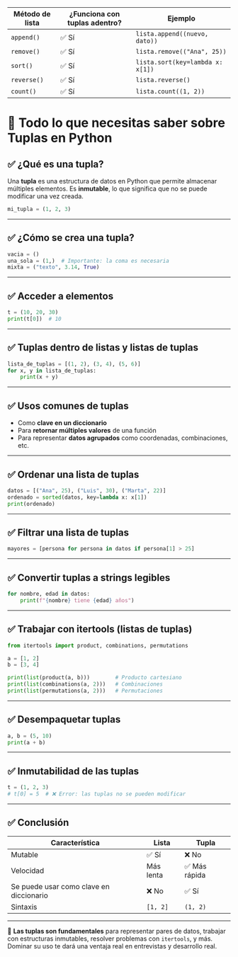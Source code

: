 | Método de lista | ¿Funciona con tuplas adentro? | Ejemplo                          |
| --------------- | ----------------------------- | -------------------------------- |
| `append()`      | ✅ Sí                          | `lista.append((nuevo, dato))`    |
| `remove()`      | ✅ Sí                          | `lista.remove(("Ana", 25))`      |
| `sort()`        | ✅ Sí                          | `lista.sort(key=lambda x: x[1])` |
| `reverse()`     | ✅ Sí                          | `lista.reverse()`                |
| `count()`       | ✅ Sí                          | `lista.count((1, 2))`            |
# 🧠 Todo lo que necesitas saber sobre Tuplas en Python

## ✅ ¿Qué es una tupla?
Una **tupla** es una estructura de datos en Python que permite almacenar múltiples elementos. Es **inmutable**, lo que significa que no se puede modificar una vez creada.

```python
mi_tupla = (1, 2, 3)
```

---

## ✅ ¿Cómo se crea una tupla?
```python
vacia = ()
una_sola = (1,)  # Importante: la coma es necesaria
mixta = ("texto", 3.14, True)
```

---

## ✅ Acceder a elementos
```python
t = (10, 20, 30)
print(t[0])  # 10
```

---

## ✅ Tuplas dentro de listas y listas de tuplas
```python
lista_de_tuplas = [(1, 2), (3, 4), (5, 6)]
for x, y in lista_de_tuplas:
    print(x + y)
```

---

## ✅ Usos comunes de tuplas

- Como **clave en un diccionario**
- Para **retornar múltiples valores** de una función
- Para representar **datos agrupados** como coordenadas, combinaciones, etc.

---

## ✅ Ordenar una lista de tuplas
```python
datos = [("Ana", 25), ("Luis", 30), ("Marta", 22)]
ordenado = sorted(datos, key=lambda x: x[1])
print(ordenado)
```

---

## ✅ Filtrar una lista de tuplas
```python
mayores = [persona for persona in datos if persona[1] > 25]
```

---

## ✅ Convertir tuplas a strings legibles
```python
for nombre, edad in datos:
    print(f"{nombre} tiene {edad} años")
```

---

## ✅ Trabajar con itertools (listas de tuplas)
```python
from itertools import product, combinations, permutations

a = [1, 2]
b = [3, 4]

print(list(product(a, b)))        # Producto cartesiano
print(list(combinations(a, 2)))   # Combinaciones
print(list(permutations(a, 2)))   # Permutaciones
```

---

## ✅ Desempaquetar tuplas
```python
a, b = (5, 10)
print(a + b)
```

---

## ✅ Inmutabilidad de las tuplas
```python
t = (1, 2, 3)
# t[0] = 5  # ❌ Error: las tuplas no se pueden modificar
```

---

## ✅ Conclusión

| Característica     | Lista        | Tupla         |
|--------------------|--------------|---------------|
| Mutable            | ✅ Sí         | ❌ No          |
| Velocidad          | Más lenta     | ✅ Más rápida  |
| Se puede usar como clave en diccionario | ❌ No | ✅ Sí |
| Sintaxis           | `[1, 2]`      | `(1, 2)`       |

---

📌 **Las tuplas son fundamentales** para representar pares de datos, trabajar con estructuras inmutables, resolver problemas con `itertools`, y más. Dominar su uso te dará una ventaja real en entrevistas y desarrollo real.